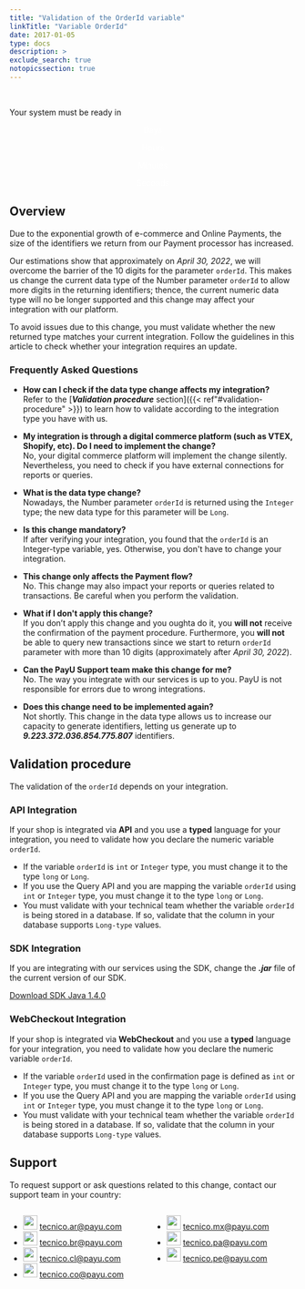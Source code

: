 ```yaml
---
title: "Validation of the OrderId variable"
linkTitle: "Variable OrderId"
date: 2017-01-05
type: docs
description: > 
exclude_search: true
notopicssection: true
---
```

<script src="/js/countdown.js"></script>
<br>
<div id="MainCounter">
    <p class="CounterHeader">Your system must be ready in</p>
    <div class="CounterContent">
      <div id="DaysDiv">
        <p id="days"></p>
        <p style="color:white;text-align:center;">Days</p>
      </div>
      <div id="HoursDiv">
        <p id="hours"></p>
        <p style="color:white;text-align:center;">Hours</p>
      </div>
      <div id="MinutesDiv">
        <p id="minutes"></p>
        <p style="color:white;text-align:center;">Minutes</p>
      </div>
      <div id="SecondsDiv">
        <p id="seconds"></p>
        <p style="color:white;text-align:center;">Seconds</p>
      </div>
    </div>  
</div>

## Overview
Due to the exponential growth of e-commerce and Online Payments, the size of the identifiers we return from our Payment processor has increased.

Our estimations show that approximately on _April 30, 2022_, we will overcome the barrier of the 10 digits for the parameter `orderId`. This makes us change the current data type of the Number parameter `orderId` to allow more digits in the returning identifiers; thence, the current numeric data type will no be longer supported and this change may affect your integration with our platform.

To avoid issues due to this change, you must validate whether the new returned type matches your current integration. Follow the guidelines in this article to check whether your integration requires an update.

### Frequently Asked Questions

* **How can I check if the data type change affects my integration?**<br>Refer to the [_**Validation procedure**_ section]({{< ref"#validation-procedure" >}}) to learn how to validate according to the integration type you have with us.

* **My integration is through a digital commerce platform (such as VTEX, Shopify, etc). Do I need to implement the change?**<br>No, your digital commerce platform will implement the change silently. Nevertheless, you need to check if you have external connections for reports or queries.

* **What is the data type change?**<br>Nowadays, the Number parameter `orderId` is returned using the `Integer` type; the new data type for this parameter will be `Long`.

* **Is this change mandatory?**<br>If after verifying your integration, you found that the `orderId` is an Integer-type variable, yes. Otherwise, you don't have to change your integration.

* **This change only affects the Payment flow?**<br>No. This change may also impact your reports or queries related to transactions. Be careful when you perform the validation.

* **What if I don't apply this change?**<br>If you don’t apply this change and you oughta do it, you **will not** receive the confirmation of the payment procedure. Furthermore, you **will not** be able to query new transactions since we start to return `orderId` parameter with more than 10 digits (approximately after _April 30, 2022_). 

* **Can the PayU Support team make this change for me?**<br>No. The way you integrate with our services is up to you. PayU is not responsible for errors due to wrong integrations.

* **Does this change need to be implemented again?**<br>Not shortly. This change in the data type allows us to increase our capacity to generate identifiers, letting us generate up to _**9.223.372.036.854.775.807**_ identifiers.

## Validation procedure
The validation of the `orderId` depends on your integration.

### API Integration
If your shop is integrated via **API** and you use a **typed** language for your integration, you need to validate how you declare the numeric variable `orderId`.

* If the variable `orderId` is `int` or `Integer` type, you must change it to the type `long` or `Long`.
* If you use the Query API and you are mapping the variable `orderId` using `int` or `Integer` type, you must change it to the type `long` or `Long`.
* You must validate with your technical team whether the variable `orderId` is being stored in a database. If so, validate that the column in your database supports `Long-type` values.

### SDK Integration
If you are integrating with our services using the SDK, change the _**.jar**_ file of the current version of our SDK.

<a href="http://developers.payulatam.com/sdk/java/payu-java-sdk-1.4.0.zip" target="_blank" class="payu-btn-green">Download SDK Java 1.4.0</a>

### WebCheckout Integration
If your shop is integrated via **WebCheckout** and you use a **typed** language for your integration, you need to validate how you declare the numeric variable `orderId`.

* If the variable `orderId` used in the confirmation page is defined as `int` or `Integer` type, you must change it to the type `long` or `Long`.
* If you use the Query API and you are mapping the variable `orderId` using `int` or `Integer` type, you must change it to the type `long` or `Long`.
* You must validate with your technical team whether the variable `orderId` is being stored in a database. If so, validate that the column in your database supports `Long-type` values.

## Support
To request support or ask questions related to this change, contact our support team in your country:

<div style="display: flex;">
  <div style="float: left;width: 50%;">
    <ul>
      <li><img src="/assets/Argentina.png" width="25px"/> <a href="tecnico.ar@payu.com">tecnico.ar@payu.com</a></li>
      <li><img src="/assets/Brasil.png" width="25px"/> <a href="tecnico.br@payu.com">tecnico.br@payu.com</a></li>
      <li><img src="/assets/Chile.png" width="25px"/> <a href="tecnico.cl@payu.com">tecnico.cl@payu.com</a></li>
      <li><img src="/assets/Colombia.png" width="25px"/> <a href="tecnico.co@payu.com">tecnico.co@payu.com</a></li>
    </ul>
  </div>
  <div style="float: left;width: 50%;">
    <ul>
      <li><img src="/assets/Mexico.png" width="25px"/> <a href="tecnico.mx@payu.com">tecnico.mx@payu.com</a></li>
      <li><img src="/assets/Panama.png" width="25px"/> <a href="tecnico.pa@payu.com">tecnico.pa@payu.com</a></li>
      <li><img src="/assets/Peru.png" width="25px"/> <a href="tecnico.pe@payu.com">tecnico.pe@payu.com</a></li>
    </ul>
  </div>
</div>